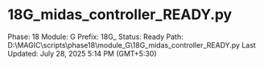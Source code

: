 # 18G_midas_controller_READY.py

Phase: 18
Module: G
Prefix: 18G_
Status: Ready
Path: D:\MAGIC\scripts\phase18\module_G\18G_midas_controller_READY.py
Last Updated: July 28, 2025 5:14 PM (GMT+5:30)
